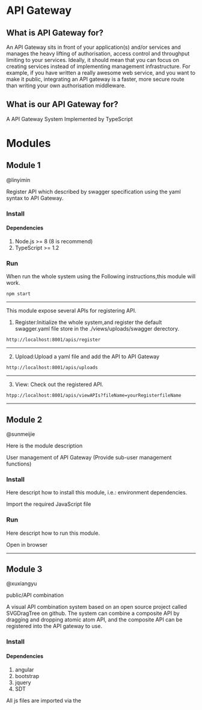# API Gateway
## What is API Gateway for?

An API Gateway sits in front of your application(s) and/or services and manages the heavy lifting of authorisation, access control and throughput limiting to your services. Ideally, it should mean that you can focus on creating services instead of implementing management infrastructure. For example, if you have written a really awesome web service, and you want to make it public, integrating an API gateway is a faster, more secure route than writing your own authorisation middleware.

## What is our API Gateway for?
A API Gateway System Implemented by TypeScript

# Modules

## Module 1

@linyimin

Register API which described by swagger specification using the yaml syntax to API Gateway.

### Install

#### Dependencies

1. Node.js >= 8 (8 is recommend)
2. TypeScript >= 1.2

### Run

When run the whole system using the Following instructions,this module will work.

```
npm start
```

------

This module expose several APIs for registering API.

1. Register:Initialize the whole system,and register the default swagger.yaml file store in the ./views/uploads/swagger derectory.

```
http://localhost:8001/apis/register
```
------

2. Upload:Upload a yaml file and add the API to API Gateway

```
http://localhost:8001/apis/uploads
```

------

3. View: Check out the registered API.

```
htpp://localhost:8001/apis/viewAPIs?fileName=yourRegisterfileName
```

------


## Module 2

@sunmeijie

Here is the module description

User management of API Gateway (Provide sub-user management functions)

### Install

Here descript how to install this module, i.e.: environment dependencies.

Import the required JavaScript file

### Run

Here descript how to run this module.

Open in browser

------


## Module 3

@xuxiangyu

public/API combination

A visual API combination system based on an open source project called SVGDragTree on github.
The system can combine a composite API by dragging and dropping atomic atom API, and the composite API can be registered into the API gateway to use.

### Install

#### Dependencies

1. angular
2. bootstrap
3. jquery
4. SDT

All js files are imported via the <script> tag：

```
<script src="framework/jquery.min.js" type="text/javascript"></script>
<script src="framework/bootstrap.min.js"></script>
<script src="framework/angular.js"></script>
<script src="framework/SDT.js" type="text/javascript" defer="defer" charset="utf-8"></script>
```

### Run

The system can be run by opening "index.html" directly in the browser.

All types of APIs are displayed on the left side of the system. By dragging and dropping the node onto the canvas, click on the node to see all the properties of the API in the property setting area on the right, and it can be set. We can set the API to be synchronized or asynchronous execution, the implementation of the conditions, and so on.  click Save, the atomic API is set to be completed.

After setting up all the atomic APIs, click "Register" to register the combined combination API into the API gateway and use it.

------
